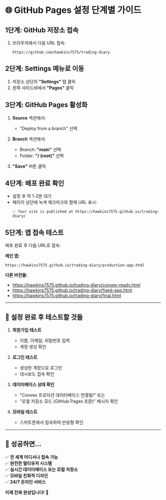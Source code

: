 # 🌐 GitHub Pages 설정 단계별 가이드

## 1단계: GitHub 저장소 접속
1. 브라우저에서 다음 URL 접속:
   ```
   https://github.com/hawkins7575/trading-diary
   ```

## 2단계: Settings 메뉴로 이동
1. 저장소 상단의 **"Settings"** 탭 클릭
2. 왼쪽 사이드바에서 **"Pages"** 클릭

## 3단계: GitHub Pages 활성화
1. **Source** 섹션에서:
   - "Deploy from a branch" 선택
   
2. **Branch** 섹션에서:
   - Branch: **"main"** 선택
   - Folder: **"/ (root)"** 선택
   
3. **"Save"** 버튼 클릭

## 4단계: 배포 완료 확인
- 설정 후 약 1-2분 대기
- 페이지 상단에 녹색 체크마크와 함께 URL 표시:
  ```
  ✅ Your site is published at https://hawkins7575.github.io/trading-diary/
  ```

## 5단계: 앱 접속 테스트
배포 완료 후 다음 URL로 접속:

**메인 앱:**
```
https://hawkins7575.github.io/trading-diary/production-app.html
```

**다른 버전들:**
- https://hawkins7575.github.io/trading-diary/convex-ready.html
- https://hawkins7575.github.io/trading-diary/fixed-app.html
- https://hawkins7575.github.io/trading-diary/final.html

---

## 🎯 설정 완료 후 테스트할 것들

1. **회원가입 테스트**
   - 이름, 이메일, 비밀번호 입력
   - 계정 생성 확인

2. **로그인 테스트** 
   - 생성한 계정으로 로그인
   - 대시보드 접속 확인

3. **데이터베이스 상태 확인**
   - "Convex 프로덕션 데이터베이스 연결됨!" 또는
   - "로컬 저장소 모드 (GitHub Pages 호환)" 메시지 확인

4. **모바일 테스트**
   - 스마트폰에서 접속하여 반응형 확인

---

## 🚀 성공하면...

✅ **전 세계 어디서나 접속 가능**  
✅ **완전한 멀티유저 시스템**  
✅ **실시간 데이터베이스 또는 로컬 저장소**  
✅ **모바일 친화적 디자인**  
✅ **24/7 온라인 서비스**  

**이제 진짜 완성입니다!** 🎉
